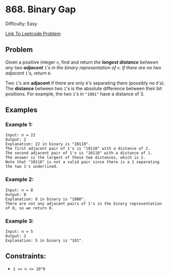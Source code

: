 # 868. Binary Gap
Difficulty: Easy

[Link To Leetcode Problem](https://leetcode.com/problems/binary-gap/)

## Problem
Given a positive integer `n`, find and return *the **longest distance** between any two **adjacent*** `1`*'s in the binary representation of* `n`. *If there are no two adjacent* `1`*'s, return* `0`.

Two `1`'s are **adjacent** if there are only `0`'s separating them (possibly no `0`'s). The **distance** between two `1`'s is the absolute difference between their bit positions. For example, the two `1`'s in `"1001"` have a distance of 3.

## Examples
### Example 1:
```
Input: n = 22
Output: 2
Explanation: 22 in binary is "10110".
The first adjacent pair of 1's is "10110" with a distance of 2.
The second adjacent pair of 1's is "10110" with a distance of 1.
The answer is the largest of these two distances, which is 2.
Note that "10110" is not a valid pair since there is a 1 separating the two 1's underlined.
```
### Example 2:
```
Input: n = 8
Output: 0
Explanation: 8 in binary is "1000".
There are not any adjacent pairs of 1's in the binary representation of 8, so we return 0.
```
### Example 3:
```
Input: n = 5
Output: 2
Explanation: 5 in binary is "101".
```

## Constraints:
- `1 <= n <= 10^9`